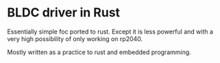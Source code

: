 # BLDC driver in Rust

Essentially simple foc ported to rust. Except it is less powerful and with a very high possibility of only working on rp2040.

Mostly written as a practice to rust and embedded programming.